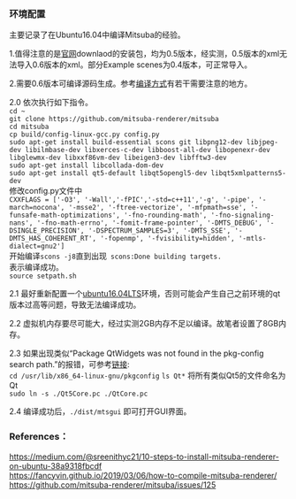 ### 环境配置
主要记录了在Ubuntu16.04中编译Mitsuba的经验。

1.值得注意的是[官网]downlaod的安装包，均为0.5版本，经实测，0.5版本的xml无法导入0.6版本的xml。部分Example scenes为0.4版本，可正常导入。  

2.需要0.6版本可编译源码生成。参考[编译方式]有若干需要注意的地方。  

2.0 依次执行如下指令。  
    `cd ~`  
    `git clone https://github.com/mitsuba-renderer/mitsuba`  
    `cd mitsuba`  
    `cp build/config-linux-gcc.py config.py`  
    `sudo apt-get install build-essential scons git libpng12-dev libjpeg-dev libilmbase-dev libxerces-c-dev libboost-all-dev libopenexr-dev libglewmx-dev libxxf86vm-dev libeigen3-dev libfftw3-dev`  
    `sudo apt-get install libcollada-dom-dev`  
    `sudo apt-get install qt5-default libqt5opengl5-dev libqt5xmlpatterns5-dev`  
    修改config.py文件中  
    `CXXFLAGS = ['-O3', '-Wall','-fPIC','-std=c++11','-g', '-pipe', '-march=nocona', '-msse2', '-ftree-vectorize', '-mfpmath=sse', '-funsafe-math-optimizations', '-fno-rounding-math', '-fno-signaling-nans', '-fno-math-errno', '-fomit-frame-pointer', '-DMTS_DEBUG', '-DSINGLE_PRECISION', '-DSPECTRUM_SAMPLES=3', '-DMTS_SSE', '-DMTS_HAS_COHERENT_RT', '-fopenmp', '-fvisibility=hidden', '-mtls-dialect=gnu2']`  
    开始编译`scons -j8`直到出现` scons:Done building targets.`  
    表示编译成功。  
    `source setpath.sh`

2.1 最好重新配置一个[ubuntu16.04LTS]环境，否则可能会产生自己之前环境的qt版本过高等问题，导致无法编译成功。  

2.2 虚拟机内存要尽可能大，经过实测2GB内存不足以编译。故笔者设置了8GB内存。  

2.3 如果出现类似“Package QtWidgets was not found in the pkg-config search path.”的报错，可参考[链接]:    
    `cd /usr/lib/x86_64-linux-gnu/pkgconfig`
    `ls Qt*`
    将所有类似Qt5的文件命名为Qt  
    `sudo ln -s ./Qt5Core.pc ./QtCore.pc`

2.4 编译成功后，`./dist/mtsgui` 即可打开GUI界面。  


### References：
https://medium.com/@sreenithyc21/10-steps-to-install-mitsuba-renderer-on-ubuntu-38a9318fbcdf  
https://fancyvin.github.io/2019/03/06/how-to-compile-mitsuba-renderer/  
https://github.com/mitsuba-renderer/mitsuba/issues/125  


[官网]: https://www.mitsuba-renderer.org/download.html  
[编译方式]: https://medium.com/@sreenithyc21/10-steps-to-install-mitsuba-renderer-on-ubuntu-38a9318fbcdf
[ubuntu16.04LTS]: https://releases.ubuntu.com/xenial/  
[链接]: https://github.com/mitsuba-renderer/mitsuba/issues/125  
